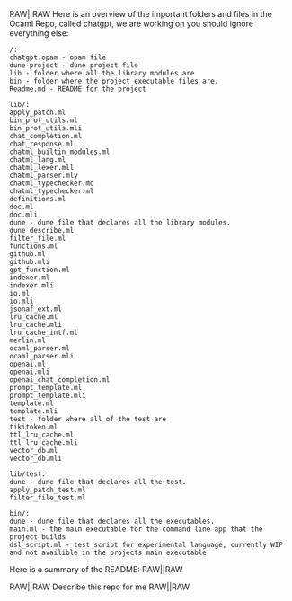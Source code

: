 <import file="prompt-examples/pair-programmer-template.md"/>

<msg role="user">
RAW|<context>|RAW
Here is an overview of the important folders and files in the Ocaml Repo, called chatgpt, we are working on you should ignore everything else:

    /:
    chatgpt.opam - opam file
    dune-project - dune project file
    lib - folder where all the library modules are
    bin - folder where the project executable files are.
    Readme.md - README for the project

    lib/:
    apply_patch.ml
    bin_prot_utils.ml
    bin_prot_utils.mli
    chat_completion.ml
    chat_response.ml
    chatml_builtin_modules.ml
    chatml_lang.ml
    chatml_lexer.mll
    chatml_parser.mly
    chatml_typechecker.md
    chatml_typechecker.ml
    definitions.ml
    doc.ml
    doc.mli
    dune - dune file that declares all the library modules.
    dune_describe.ml
    filter_file.ml
    functions.ml
    github.ml
    github.mli
    gpt_function.ml
    indexer.ml
    indexer.mli
    io.ml
    io.mli
    jsonaf_ext.ml
    lru_cache.ml
    lru_cache.mli
    lru_cache_intf.ml
    merlin.ml
    ocaml_parser.ml
    ocaml_parser.mli
    openai.ml
    openai.mli
    openai_chat_completion.ml
    prompt_template.ml
    prompt_template.mli
    template.ml
    template.mli
    test - folder where all of the test are
    tikitoken.ml
    ttl_lru_cache.ml
    ttl_lru_cache.mli
    vector_db.ml
    vector_db.mli 

    lib/test:
    dune - dune file that declares all the test.
    apply_patch_test.ml
    filter_file_test.ml

    bin/:
    dune - dune file that declares all the executables.
    main.ml - the main executable for the command line app that the project builds
    dsl_script.ml - test script for experimental language, currently WIP and not availible in the projects main executable

Here is a summary of the README:
<agent src="prompt-examples/summarise.md" local>
	<doc src="README.md" local strip/>
</agent>
RAW|</context>|RAW

RAW|<query>|RAW
Describe this repo for me
RAW|</query>|RAW
</msg>